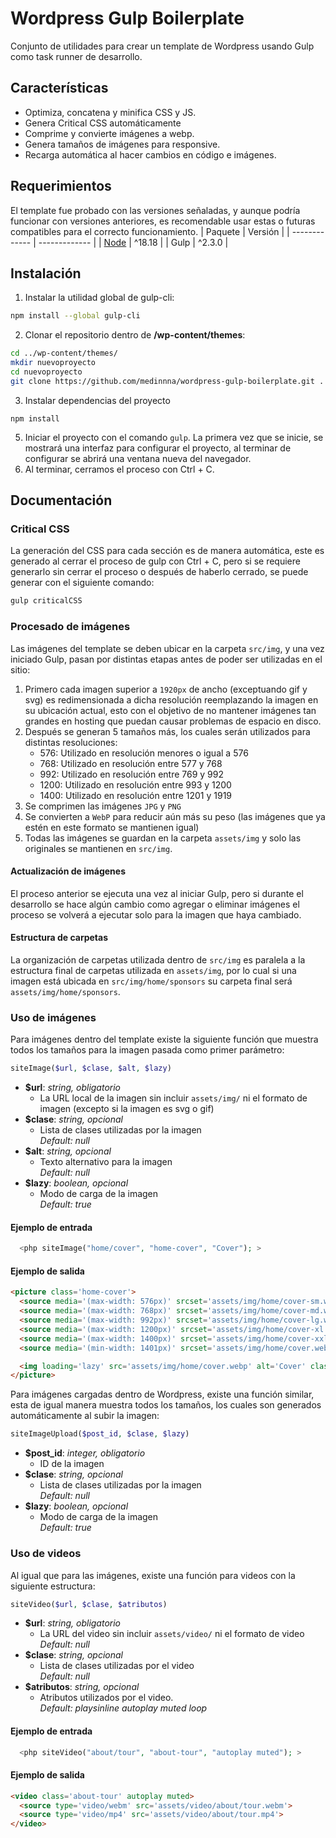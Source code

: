 # Wordpress Gulp Boilerplate
Conjunto de utilidades para crear un template de Wordpress usando Gulp como task runner de desarrollo.

## Características
- Optimiza, concatena y minifica CSS y JS.
- Genera Critical CSS automáticamente
- Comprime y convierte imágenes a webp.
- Genera tamaños de imágenes para responsive.
- Recarga automática al hacer cambios en código e imágenes.


## Requerimientos
El template fue probado con las versiones señaladas, y aunque podría funcionar con versiones anteriores, es recomendable usar estas o futuras compatibles para el correcto funcionamiento.
| Paquete  | Versión |
| ------------- | ------------- |
| [Node](https://nodejs.org/en/)  | ^18.18  |
| Gulp  | ^2.3.0  |


## Instalación
1. Instalar la utilidad global de gulp-cli:
```sh
npm install --global gulp-cli
```

2. Clonar el repositorio dentro de **/wp-content/themes**:
```sh
cd ../wp-content/themes/
mkdir nuevoproyecto
cd nuevoproyecto
git clone https://github.com/medinnna/wordpress-gulp-boilerplate.git .
```

3. Instalar dependencias del proyecto
~~~
npm install
~~~

5. Iniciar el proyecto con el comando `gulp`. La primera vez que se inicie, se mostrará una interfaz para configurar el proyecto, al terminar de configurar se abrirá una ventana nueva del navegador.
6. Al terminar, cerramos el proceso con Ctrl + C.

## Documentación

### Critical CSS
La generación del CSS para cada sección es de manera automática, este es generado al cerrar el proceso de gulp con Ctrl + C, pero si se requiere generarlo sin cerrar el proceso o después de haberlo cerrado, se puede generar con el siguiente comando:

```sh
gulp criticalCSS
```


### Procesado de imágenes
Las imágenes del template se deben ubicar en la carpeta `src/img`, y una vez iniciado Gulp, pasan por distintas etapas antes de poder ser utilizadas en el sitio:  
1. Primero cada imagen superior a `1920px` de ancho (exceptuando gif y svg) es redimensionada a dicha resolución reemplazando la imagen en su ubicación actual, esto con el objetivo de no mantener imágenes tan grandes en hosting que puedan causar problemas de espacio en disco.
2. Después se generan 5 tamaños más, los cuales serán utilizados para distintas resoluciones:
    - 576: Utilizado en resolución menores o igual a 576
    - 768: Utilizado en resolución entre 577 y 768
    - 992: Utilizado en resolución entre 769 y 992
    - 1200: Utilizado en resolución entre 993 y 1200
    - 1400: Utilizado en resolución entre 1201 y 1919
3. Se comprimen las imágenes `JPG` y `PNG`
4. Se convierten a `WebP` para reducir aún más su peso (las imágenes que ya estén en este formato se mantienen igual)
5. Todas las imágenes se guardan en la carpeta `assets/img` y solo las originales se mantienen en `src/img`.

#### Actualización de imágenes

El proceso anterior se ejecuta una vez al iniciar Gulp, pero si durante el desarrollo se hace algún cambio como agregar o eliminar imágenes el proceso se volverá a ejecutar solo para la imagen que haya cambiado.

#### Estructura de carpetas

La organización de carpetas utilizada dentro de `src/img` es paralela a la estructura final de carpetas utilizada en `assets/img`, por lo cual si una imagen está ubicada en `src/img/home/sponsors` su carpeta final será `assets/img/home/sponsors`.

### Uso de imágenes

Para imágenes dentro del template existe la siguiente función que muestra todos los tamaños para la imagen pasada como primer parámetro:

```php
siteImage($url, $clase, $alt, $lazy)
```

<!-- <details>
<summary>Ver parámetros</summary> -->

- **$url**: *string, obligatorio*
  - La URL local de la imagen sin incluir `assets/img/` ni el formato de imagen (excepto si la imagen es svg o gif)
- **$clase**: *string, opcional*
  - Lista de clases utilizadas por la imagen  
  *Default: null*
- **$alt**: *string, opcional*
  - Texto alternativo para la imagen  
  *Default: null*
- **$lazy**: *boolean, opcional*
  - Modo de carga de la imagen  
  *Default: true*

<!-- </details> -->

#### Ejemplo de entrada

```php
  <php siteImage("home/cover", "home-cover", "Cover"); >
```

#### Ejemplo de salida

```html
<picture class='home-cover'>
  <source media='(max-width: 576px)' srcset='assets/img/home/cover-sm.webp' />
  <source media='(max-width: 768px)' srcset='assets/img/home/cover-md.webp' />
  <source media='(max-width: 992px)' srcset='assets/img/home/cover-lg.webp' />
  <source media='(max-width: 1200px)' srcset='assets/img/home/cover-xl.webp' />
  <source media='(max-width: 1400px)' srcset='assets/img/home/cover-xxl.webp' />
  <source media='(min-width: 1401px)' srcset='assets/img/home/cover.webp' />

  <img loading='lazy' src='assets/img/home/cover.webp' alt='Cover' class='home-cover'>
</picture>
```

Para imágenes cargadas dentro de Wordpress, existe una función similar, esta de igual manera muestra todos los tamaños, los cuales son generados automáticamente al subir la imagen:

```php
siteImageUpload($post_id, $clase, $lazy)
```

- **$post_id**: *integer, obligatorio*
  - ID de la imagen
- **$clase**: *string, opcional*
  - Lista de clases utilizadas por la imagen  
  *Default: null*
- **$lazy**: *boolean, opcional*
  - Modo de carga de la imagen  
  *Default: true*


### Uso de videos

Al igual que para las imágenes, existe una función para videos con la siguiente estructura:
```php
siteVideo($url, $clase, $atributos)
```


<!-- <details>
<summary>Ver parámetros</summary> -->

- **$url**: *string, obligatorio*
  - La URL del video sin incluir `assets/video/` ni el formato de video   
  *Default: null*
- **$clase**: *string, opcional*
  - Lista de clases utilizadas por el video  
  *Default: null*
- **$atributos**: *string, opcional*
  - Atributos utilizados por el video.  
  *Default: playsinline autoplay muted loop*
  
<!-- </details> -->

#### Ejemplo de entrada

```php
  <php siteVideo("about/tour", "about-tour", "autoplay muted"); >
```

#### Ejemplo de salida

```html
<video class='about-tour' autoplay muted>
  <source type='video/webm' src='assets/video/about/tour.webm'>
  <source type='video/mp4' src='assets/video/about/tour.mp4'>
</video>
```